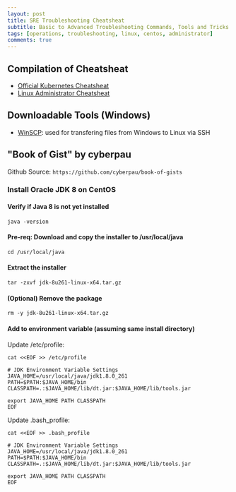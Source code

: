 ```yaml
---
layout: post
title: SRE Troubleshooting Cheatsheat
subtitle: Basic to Advanced Troubleshooting Commands, Tools and Tricks
tags: [operations, troubleshooting, linux, centos, administrator]
comments: true
---
```


## Compilation of Cheatsheat

 - [Official Kubernetes Cheatsheat](https://kubernetes.io/docs/reference/kubectl/cheatsheet/)
 - [Linux Administrator Cheatsheat](https://www.linuxtrainingacademy.com/linux-commands-cheat-sheet/)

## Downloadable Tools (Windows)

 - [WinSCP](https://winscp.net/eng/download.php): used for transfering files from Windows to Linux via SSH

## "Book of Gist" by cyberpau

Github Source: `https://github.com/cyberpau/book-of-gists`

### Install Oracle JDK 8 on CentOS

#### Verify if Java 8 is not yet installed

    java -version

#### Pre-req: Download and copy the installer to /usr/local/java

    cd /usr/local/java

#### Extract the installer

    tar -zxvf jdk-8u261-linux-x64.tar.gz

#### (Optional) Remove the package

    rm -y jdk-8u261-linux-x64.tar.gz

#### Add to environment variable (assuming same install directory)

Update /etc/profile:

    cat <<EOF >> /etc/profile

    # JDK Environment Variable Settings
    JAVA_HOME=/usr/local/java/jdk1.8.0_261
    PATH=$PATH:$JAVA_HOME/bin
    CLASSPATH=.:$JAVA_HOME/lib/dt.jar:$JAVA_HOME/lib/tools.jar

    export JAVA_HOME PATH CLASSPATH
    EOF

Update .bash_profile:

    cat <<EOF >> .bash_profile

    # JDK Environment Variable Settings
    JAVA_HOME=/usr/local/java/jdk1.8.0_261
    PATH=$PATH:$JAVA_HOME/bin
    CLASSPATH=.:$JAVA_HOME/lib/dt.jar:$JAVA_HOME/lib/tools.jar

    export JAVA_HOME PATH CLASSPATH
    EOF

